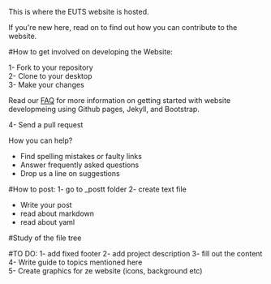 This is where the EUTS website is hosted.

If you're new here, read on to find out how you can contribute to the website. 

#How to get involved on developing the Website:

1- Fork to your repository <br>
2- Clone to your desktop <br>
3- Make your changes <br>

Read our [FAQ](http://euts.github.io/FAQ/) for more information on getting started with website developmeing using Github pages, Jekyll, and Bootstrap. <br>

4- Send a pull request

How you can help?
- Find spelling mistakes or faulty links
- Answer frequently asked questions
- Drop us a line on suggestions



#How to post:
1- go to _postt folder
2- create text file 
* Write your post
* read about markdown
* read about yaml

#Study of the file tree

#TO DO:
1- add fixed footer
2- add project description
3- fill out the content
4- Write guide to topics mentioned here        
5- Create graphics for ze website (icons, background etc)
